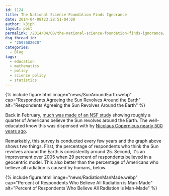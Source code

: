 ```yaml
---
id: 1124
title: The National Science Foundation Finds Ignorance
date: 2014-04-08T23:28:51-04:00
author: k3jph
layout: post
permalink: /2014/04/08/the-national-science-foundation-finds-ignorance/
dsq_thread_id:
  - "2597602020"
categories:
  - Blog
tags:
  - education
  - mathematics
  - policy
  - science policy
  - statistics
---
```

{% include figure.html image="news/SunAroundEarth.webp"
   cap="Respondents Agreeing the Sun Revolves Around the Earth"
   alt="Respondents Agreeing the Sun Revolves Around the Earth" %}

Back in February, [much was made of an NSF study](http://www.npr.org/blogs/thetwo-way/2014/02/14/277058739/1-in-4-americans-think-the-sun-goes-around-the-earth-survey-says) showing roughly a quarter of Americans believe the Sun revolves around the Earth. The well-educated know this was dispensed with by [Nicolaus Copernicus nearly 500 years ago](http://en.wikipedia.org/wiki/Copernican_heliocentrism).

Remarkably, this survey is conducted every few years and the graph above shows two things.  First, the percentage of respondents who think the Sun revolves around the Earth is consistently around 25.  Second, it's an improvement over 2005 when 29 percent of respondents believed in a geocentric model.  This also better than the percentage of Americans who believe all radiation is caused by humans, below.

{% include figure.html image="news/RadiationManMade.webp"
   cap="Percent of Respondents Who Believe All Radiation is Man-Made"
   alt="Percent of Respondents Who Believe All Radiation is Man-Made" %}
